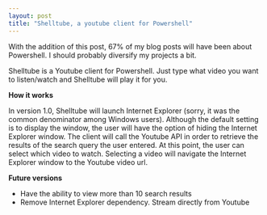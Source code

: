 ```yaml
---
layout: post
title: "Shelltube, a youtube client for Powershell"
---
```


With the addition of this post, 67% of my blog posts will have been about Powershell. I should probably diversify my projects a bit.

Shelltube is a Youtube client for Powershell. Just type what video you want to listen/watch and Shelltube will play it for you.

**How it works**

In version 1.0, Shelltube will launch Internet Explorer (sorry, it was the common denominator among Windows users). Although the default setting is to display the window, the user will have the option of hiding the Internet Explorer window.
The client will call the Youtube API in order to retrieve the results of the search query the user entered. At this point, the user can select which video to watch. Selecting a video will navigate the Internet Explorer window to the Youtube video url.

**Future versions**

* Have the ability to view more than 10 search results
* Remove Internet Explorer dependency. Stream directly from Youtube


